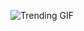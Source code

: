 ![Trending GIF](https://media0.giphy.com/media/v1.Y2lkPThiYjIxNzcyOTBkbWJ4eDJsOHl0N2ozaWtmdXFsYnh2cXUwd25paTNxNXh2bmVhZSZlcD12MV9naWZzX3NlYXJjaCZjdD1n/GfLyPobJEnWDBJOhye/giphy.gif)
